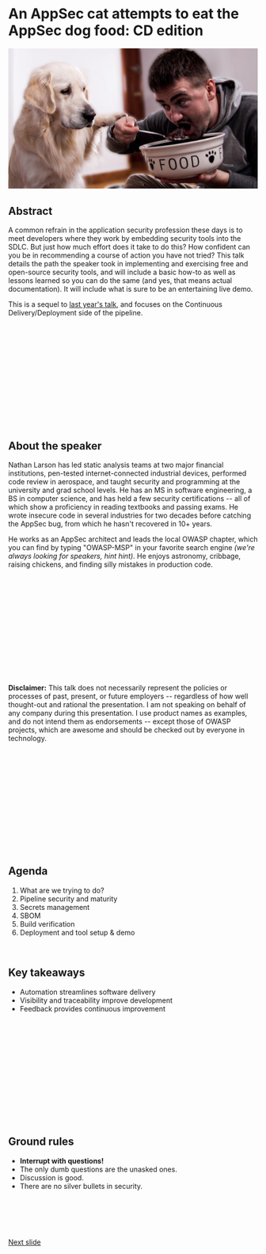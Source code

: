 # An AppSec cat attempts to eat the AppSec dog food: CD edition

![](images/man_eats_dog_food.jpg)

## Abstract

A common refrain in the application security profession these days is to meet developers where they work by embedding security tools into the SDLC. But just how much effort does it take to do this? How confident can you be in recommending a course of action you have not tried? This talk details the path the speaker took in implementing and exercising free and open-source security tools, and will include a basic how-to as well as lessons learned so you can do the same (and yes, that means actual documentation). It will include what is sure to be an entertaining live demo.

This is a sequel to [last year's talk](https://github.com/xenloops/talk-dogfood-pipeline-ci), and focuses on the Continuous Delivery/Deployment side of the pipeline.

<br /><br /><br /><br /><br /><br /><br /><br /><br /><br /><br /><br />

## About the speaker

Nathan Larson has led static analysis teams at two major financial institutions, pen-tested internet-connected industrial devices, performed code review in aerospace, and taught security and programming at the university and grad school levels. He has an MS in software engineering, a BS in computer science, and has held a few security certifications -- all of which show a proficiency in reading textbooks and passing exams. He wrote insecure code in several industries for two decades before catching the AppSec bug, from which he hasn't recovered in 10+ years. 

He works as an AppSec architect and leads the local OWASP chapter, which you can find by typing "OWASP-MSP" in your favorite search engine _(we're always looking for speakers, hint hint)_. He enjoys astronomy, cribbage, raising chickens, and finding silly mistakes in production code.

<br /><br /><br /><br /><br /><br /><br /><br /><br /><br /><br /><br />

**Disclaimer:** This talk does not necessarily represent the policies or processes of past, present, or future employers -- regardless of how well thought-out and rational the presentation. I am not speaking on behalf of any company during this presentation. I use product names as examples, and do not intend them as endorsements -- except those of OWASP projects, which are awesome and should be checked out by everyone in technology.

<br /><br /><br /><br /><br /><br /><br /><br /><br /><br /><br /><br />

## Agenda

1. What are we trying to do?
1. Pipeline security and maturity
3. Secrets management
4. SBOM
5. Build verification
6. Deployment and tool setup & demo

<br />

## Key takeaways
* Automation streamlines software delivery
* Visibility and traceability improve development
* Feedback provides continuous improvement

<br /><br /><br /><br /><br /><br /><br /><br /><br /><br /><br /><br />

## Ground rules
* **Interrupt with questions!**
* The only dumb questions are the unasked ones.
* Discussion is good.
* There are no silver bullets in security.

<br /><br /><br /><br />

[Next slide](rationale.md)
